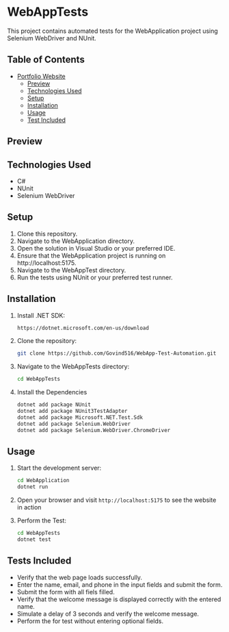 # WebAppTests

This project contains automated tests for the WebApplication project using Selenium WebDriver and NUnit.

## Table of Contents

- [Portfolio Website](#portfolio-website)
  - [Preview](#preview)
  - [Technologies Used](#technologies-used)
  - [Setup](#setup)
  - [Installation](#installation)
  - [Usage](#usage)
  - [Test Included](#tests-included)

## Preview


## Technologies Used

- C#
- NUnit
- Selenium WebDriver

## Setup

1. Clone this repository.
2. Navigate to the WebApplication directory.
3. Open the solution in Visual Studio or your preferred IDE.
4. Ensure that the WebApplication project is running on http://localhost:5175.
5. Navigate to the WebAppTest directory.
6. Run the tests using NUnit or your preferred test runner.

## Installation

1. Install .NET SDK:
   ```sh
   https://dotnet.microsoft.com/en-us/download
   
2. Clone the repository:
   ```sh
   git clone https://github.com/Govind516/WebApp-Test-Automation.git

3. Navigate to the WebAppTests directory:
   ```sh
   cd WebAppTests

4. Install the Dependencies
   ```sh
   dotnet add package NUnit
   dotnet add package NUnit3TestAdapter
   dotnet add package Microsoft.NET.Test.Sdk
   dotnet add package Selenium.WebDriver
   dotnet add package Selenium.WebDriver.ChromeDriver

## Usage

1. Start the development server:
   ```sh
   cd WebApplication
   dotnet run

2. Open your browser and visit `http://localhost:5175` to see the website in action

3. Perform the Test:
    ```sh
   cd WebAppTests
   dotnet test

## Tests Included

- Verify that the web page loads successfully.
- Enter the name, email, and phone in the input fields and submit the form.
- Submit the form with all fiels filled.
- Verify that the welcome message is displayed correctly with the entered name.
- Simulate a delay of 3 seconds and verify the welcome message.
- Perform the for test without entering optional fields.
